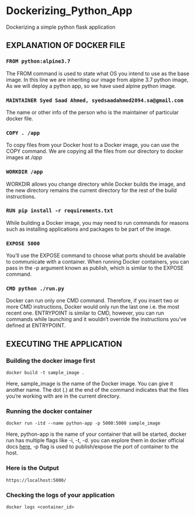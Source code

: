 # Dockerizing_Python_App
Dockerizing a simple python flask application 

## EXPLANATION OF DOCKER FILE

### `FROM python:alpine3.7`

The FROM command is used to state what OS you intend to use as the base image. In this line we are inheriting our image from alpine 3.7 python image, As we will deploy a python app, so we have used alpine python image.

### `MAINTAINER Syed Saad Ahmed, syedsaadahmed2094.sa@gmail.com`

The name or other info of the person who is the maintainer of particular docker file.

### `COPY . /app`

To copy files from your Docker host to a Docker image, you can use the COPY command. We are copying all the files from our directory to docker images at */app*

### `WORKDIR /app`

WORKDIR allows you change directory while Docker builds the image, and the new directory remains the current directory for the rest of the build instructions.

### `RUN pip install -r requirements.txt`

While building a Docker image, you may need to run commands for reasons such as installing applications and packages to be part of the image.

### `EXPOSE 5000`

You’ll use the EXPOSE command to choose what ports should be available to communicate with a container. When running Docker containers, you can pass in the -p argument known as publish, which is similar to the EXPOSE command.

### `CMD python ./run.py`

Docker can run only one CMD command. Therefore, if you insert two or more CMD instructions, Docker would only run the last one i.e. the most recent one.
ENTRYPOINT is similar to CMD, however, you can run commands while launching and it wouldn’t override the instructions you’ve defined at ENTRYPOINT.

## EXECUTING THE APPLICATION

### Building the docker image first

`docker build -t sample_image .`

Here, sample_image is the name of the Docker image. You can give it another name. The dot (.) at the end of the command indicates that the files you’re working with are in the current directory.

### Running the docker container

`docker run -itd --name python-app -p 5000:5000 sample_image`

Here, python-app is the name of your container that will be started, docker run has multiple flags like -i, -t, -d. you can explore them in docker official docs [here](https://docs.docker.com/engine/reference/commandline/run/), -p flag is used to publish/expose the port of container to the host.

### Here is the Output

`https://localhost:5000/`

### Checking the logs of your application

`docker logs <container_id>`
